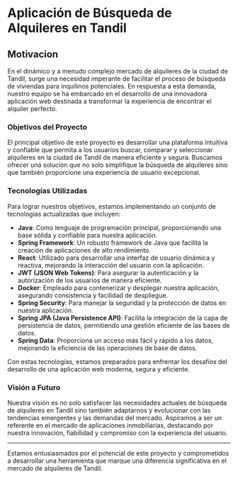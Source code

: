 # Aplicación de Búsqueda de Alquileres en Tandil

## Motivacion

En el dinámico y a menudo complejo mercado de alquileres de la ciudad de Tandil, surge una necesidad imperante de facilitar el proceso de búsqueda de viviendas para inquilinos potenciales. En respuesta a esta demanda, nuestro equipo se ha embarcado en el desarrollo de una innovadora aplicación web destinada a transformar la experiencia de encontrar el alquiler perfecto.

### Objetivos del Proyecto

El principal objetivo de este proyecto es desarrollar una plataforma intuitiva y confiable que permita a los usuarios buscar, comparar y seleccionar alquileres en la ciudad de Tandil de manera eficiente y segura. Buscamos ofrecer una solución que no solo simplifique la búsqueda de alquileres sino que también proporcione una experiencia de usuario excepcional.

### Tecnologías Utilizadas

Para lograr nuestros objetivos, estamos implementando un conjunto de tecnologías actualizadas que incluyen:

- **Java**: Como lenguaje de programación principal, proporcionando una base sólida y confiable para nuestra aplicación.
- **Spring Framework**: Un robusto framework de Java que facilita la creación de aplicaciones de alto rendimiento.
- **React**: Utilizado para desarrollar una interfaz de usuario dinámica y reactiva, mejorando la interacción del usuario con la aplicación.
- **JWT (JSON Web Tokens)**: Para asegurar la autenticación y la autorización de los usuarios de manera eficiente.
- **Docker**: Empleado para contenerizar y desplegar nuestra aplicación, asegurando consistencia y facilidad de despliegue.
- **Spring Security**: Para manejar la seguridad y la protección de datos en nuestra aplicación.
- **Spring JPA (Java Persistence API)**: Facilita la integración de la capa de persistencia de datos, permitiendo una gestión eficiente de las bases de datos.
- **Spring Data**: Proporciona un acceso más fácil y rápido a los datos, mejorando la eficiencia de las operaciones de base de datos.

Con estas tecnologías, estamos preparados para enfrentar los desafíos del desarrollo de una aplicación web moderna, segura y eficiente.

### Visión a Futuro

Nuestra visión es no solo satisfacer las necesidades actuales de búsqueda de alquileres en Tandil sino también adaptarnos y evolucionar con las tendencias emergentes y las demandas del mercado. Aspiramos a ser un referente en el mercado de aplicaciones inmobiliarias, destacando por nuestra innovación, fiabilidad y compromiso con la experiencia del usuario.

---

Estamos entusiasmados por el potencial de este proyecto y comprometidos a desarrollar una herramienta que marque una diferencia significativa en el mercado de alquileres de Tandil.
